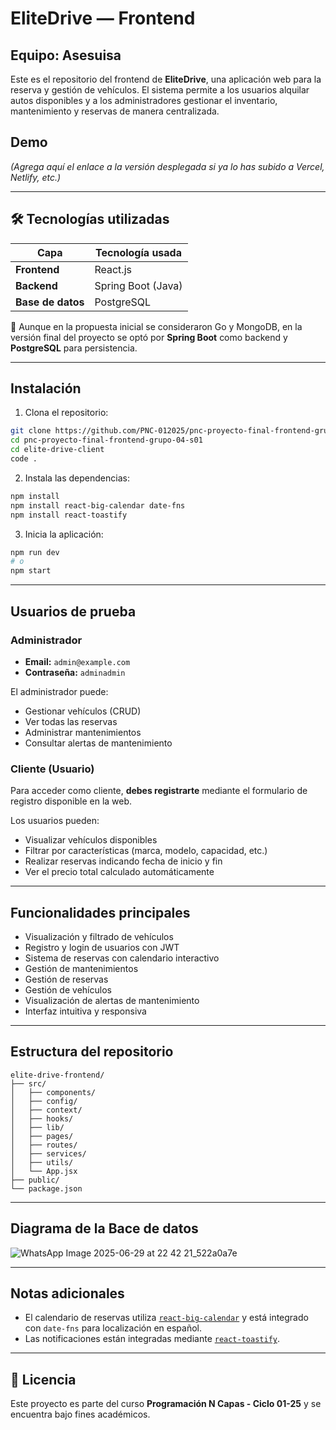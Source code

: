 # EliteDrive — Frontend

## Equipo: Asesuisa

Este es el repositorio del frontend de **EliteDrive**, una aplicación web para la reserva y gestión de vehículos. El sistema permite a los usuarios alquilar autos disponibles y a los administradores gestionar el inventario, mantenimiento y reservas de manera centralizada.

## Demo

_(Agrega aquí el enlace a la versión desplegada si ya lo has subido a Vercel, Netlify, etc.)_

---

## 🛠️ Tecnologías utilizadas

| Capa             | Tecnología usada     |
|------------------|----------------------|
| **Frontend**     | React.js             |
| **Backend**      | Spring Boot (Java)   |
| **Base de datos**| PostgreSQL           |

📌 Aunque en la propuesta inicial se consideraron Go y MongoDB, en la versión final del proyecto se optó por **Spring Boot** como backend y **PostgreSQL** para persistencia.

---

## Instalación

1. Clona el repositorio:

```bash
git clone https://github.com/PNC-012025/pnc-proyecto-final-frontend-grupo-04-s01.git
cd pnc-proyecto-final-frontend-grupo-04-s01
cd elite-drive-client
code .
```

2. Instala las dependencias:

```bash
npm install
npm install react-big-calendar date-fns
npm install react-toastify
```

3. Inicia la aplicación:

```bash
npm run dev
# o
npm start
```

---

## Usuarios de prueba

### Administrador

- **Email:** `admin@example.com`  
- **Contraseña:** `adminadmin`  

El administrador puede:

- Gestionar vehículos (CRUD)
- Ver todas las reservas
- Administrar mantenimientos
- Consultar alertas de mantenimiento

###  Cliente (Usuario)

Para acceder como cliente, **debes registrarte** mediante el formulario de registro disponible en la web.

Los usuarios pueden:

- Visualizar vehículos disponibles
- Filtrar por características (marca, modelo, capacidad, etc.)
- Realizar reservas indicando fecha de inicio y fin
- Ver el precio total calculado automáticamente

---

##  Funcionalidades principales

- Visualización y filtrado de vehículos
- Registro y login de usuarios con JWT
- Sistema de reservas con calendario interactivo
- Gestión de mantenimientos
- Gestión de reservas
- Gestión de vehículos
- Visualización de alertas de mantenimiento
- Interfaz intuitiva y responsiva

---

##  Estructura del repositorio

```
elite-drive-frontend/
├── src/
│   ├── components/
│   ├── config/
│   ├── context/
│   ├── hooks/
│   ├── lib/
│   ├── pages/
│   ├── routes/
│   ├── services/
│   ├── utils/
│   └── App.jsx
├── public/
└── package.json
```

---

## Diagrama de la Bace de datos

![WhatsApp Image 2025-06-29 at 22 42 21_522a0a7e](https://github.com/user-attachments/assets/f016631c-9c9b-4900-8f55-af3ca904c4c9)


---

##  Notas adicionales

- El calendario de reservas utiliza [`react-big-calendar`](https://github.com/jquense/react-big-calendar) y está integrado con `date-fns` para localización en español.
- Las notificaciones están integradas mediante [`react-toastify`](https://fkhadra.github.io/react-toastify/).

---

## 📜 Licencia

Este proyecto es parte del curso **Programación N Capas - Ciclo 01-25** y se encuentra bajo fines académicos.

